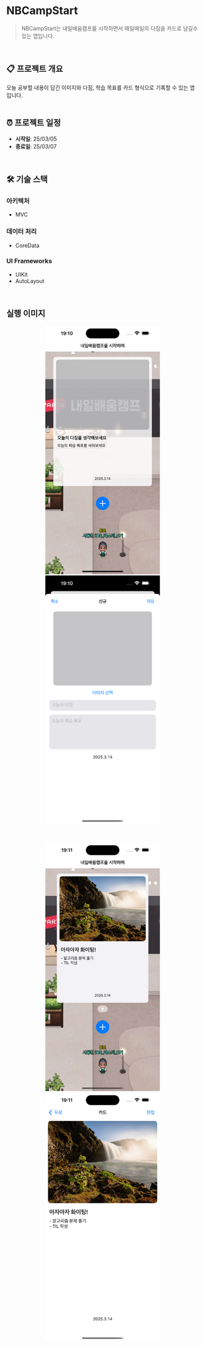 # NBCampStart

> NBCampStart는 내일배움캠프를 시작하면서 매일매일의 다짐을 카드로 남길수 있는 앱입니다.
<br/>

## 📋 프로젝트 개요

오늘 공부할 내용이 담긴 이미지와 다짐, 학습 목표를 카드 형식으로 기록할 수 있는 앱입니다.
<br/>
<br/>

## ⏰ 프로젝트 일정

- **시작일**: 25/03/05  
- **종료일**: 25/03/07
<br/>

## 🛠️ 기술 스택

### 아키텍처
- MVC

### 데이터 처리
- CoreData

### UI Frameworks
- UIKit
- AutoLayout
<br/>

## 실행 이미지

<p align="center">
    <img src="https://github.com/SNMac/NBCampStart/blob/main/Resources/NBCampStart_실행_이미지1.png" alt="NBCampStart 실행 이미지" width="300">
    <img src="https://github.com/SNMac/NBCampStart/blob/main/Resources/NBCampStart_실행_이미지2.png" alt="NBCampStart 실행 이미지" width="300">
</p>
<br/>
    
<p align="center">
    <img src="https://github.com/SNMac/NBCampStart/blob/main/Resources/NBCampStart_실행_이미지3.png" alt="NBCampStart 실행 이미지" width="300">
    <img src="https://github.com/SNMac/NBCampStart/blob/main/Resources/NBCampStart_실행_이미지4.png" alt="NBCampStart 실행 이미지" width="300">
</p>
